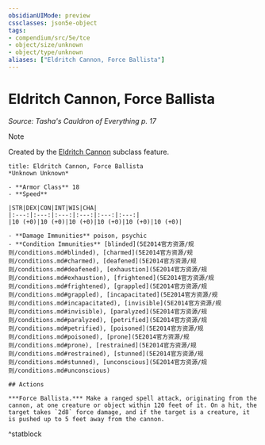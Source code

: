 ```yaml
---
obsidianUIMode: preview
cssclasses: json5e-object
tags:
- compendium/src/5e/tce
- object/size/unknown
- object/type/unknown
aliases: ["Eldritch Cannon, Force Ballista"]
---
```

# Eldritch Cannon, Force Ballista
*Source: Tasha's Cauldron of Everything p. 17*  

> [!note]
> Created by the [Eldritch Cannon](5E2014官方资源/classes/artificer-artillerist-tce.md#Eldritch%20Cannon%20(Level%203)) subclass feature.

```ad-statblock
title: Eldritch Cannon, Force Ballista
*Unknown Unknown*

- **Armor Class** 18
- **Speed** 

|STR|DEX|CON|INT|WIS|CHA|
|:---:|:---:|:---:|:---:|:---:|:---:|
|10 (+0)|10 (+0)|10 (+0)|10 (+0)|10 (+0)|10 (+0)|

- **Damage Immunities** poison, psychic
- **Condition Immunities** [blinded](5E2014官方资源/规则/conditions.md#blinded), [charmed](5E2014官方资源/规则/conditions.md#charmed), [deafened](5E2014官方资源/规则/conditions.md#deafened), [exhaustion](5E2014官方资源/规则/conditions.md#exhaustion), [frightened](5E2014官方资源/规则/conditions.md#frightened), [grappled](5E2014官方资源/规则/conditions.md#grappled), [incapacitated](5E2014官方资源/规则/conditions.md#incapacitated), [invisible](5E2014官方资源/规则/conditions.md#invisible), [paralyzed](5E2014官方资源/规则/conditions.md#paralyzed), [petrified](5E2014官方资源/规则/conditions.md#petrified), [poisoned](5E2014官方资源/规则/conditions.md#poisoned), [prone](5E2014官方资源/规则/conditions.md#prone), [restrained](5E2014官方资源/规则/conditions.md#restrained), [stunned](5E2014官方资源/规则/conditions.md#stunned), [unconscious](5E2014官方资源/规则/conditions.md#unconscious)

## Actions

***Force Ballista.*** Make a ranged spell attack, originating from the cannon, at one creature or object within 120 feet of it. On a hit, the target takes `2d8` force damage, and if the target is a creature, it is pushed up to 5 feet away from the cannon.
```
^statblock